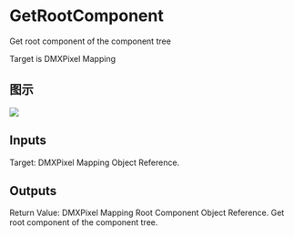 # GetRootComponent

Get root component of the component tree

Target is DMXPixel Mapping

## 图示

![]($-20221218-18444247.png)

## Inputs

Target: DMXPixel Mapping Object Reference.  

## Outputs

Return Value: DMXPixel Mapping Root Component Object Reference. Get root component of the component tree.

